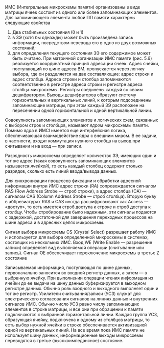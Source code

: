 ИМС (Интегральные микросхемы памяти) организованы в виде матрицы ячеек состоит из одного или более запоминающих элементов. Для запоминающего элемента любой ПП памяти характерны следующие свойства
1. Два стабильных состояния (0 и 1)
2. в ЗЭ (хотя бы однажды) может быть произведена запись информации, посредством перевода его в одно из двух возможных состояний;
3. для определения текущего состояния ЗЭ его содержимое может быть считано.
При матричной организации ИМС памяти (рис. 5.6) реализуется координатный принцип адресации ячеек. Адрес ячейки, поступающий по шине адреса ВМ, пропускается через логику выбора, где он разделяется на две составляющие: адрес строки и адрес столбца. Адреса строки и столбца запоминаются соответственно в регистре адреса строки и регистре адреса столбца микросхемы. Регистры соединены каждый со своим дешифратором. Выходы дешифраторов образуют систему горизонтальных и вертикальных линий, к которым подсоединены запоминающие матрицы, при этом каждый ЗЭ расположен на пересечении одной горизонтальной и одной вертикальной линии.

Совокупность запоминающих элементов и логических схем, связанных с выбором строк и столбцов, называют _ядром_ микросхемы памяти. Помимо ядра в ИМСI имеется еще интерфейсная логика, обеспечивающая взаимодействие ядра с внешним миром. В ее задачи, в частности, входят коммутация нужного столбца на выход при считывании и на вход — при записи.

Разрядность микросхемы определяет количество ЗЭ, имеющих один и тот же адрес (такая совокупность запоминающих элементов называется _ячейкой),_ то есть каждый столбец содержит столько разрядов, сколько есть линий ввода/вывода данных.

Для синхронизации процессов фиксации и обработки адресной информации внутри ИМС адрес строки (RA) сопровождается сигналом RAS (Row Address Strobe — строб строки), а адрес столбца (СА) — сигналом CAS (Column Address Strobe — строб столбца). Вторую букву в аббревиатурах RAS и CAS иногда расшифровывают как Access — «доступ», то есть имеется строб доступа к строке и строб доступа к столбцу. Чтобы стробирование было надежным, эти сигналы подаются с задержкой, достаточной для завершения переходных процессов на шине адреса и в адресных цепях микросхемы.

Сигнал выбора микросхемы CS (Crystal Select) разрешает работу ИМС и используется для выбора определенной микросхемы в системах, состоящих из нескольких ИМС. Вход WE (Write Enable — разрешение записи) определяет вид выполняемой операции (считывание или запись). Сигнал OE обеспечивает переключение микросхемы в третье Z состояние

Записываемая информация, поступающая по шине данных, первоначально заносится во входной регистр данных, а затем — в выбранную ячейку. При выполнении операции чтения информация из ячейки до ее выдачи на шину данных буферизируется в выходном регистре данных. Обычно роль входного и выходного выполняет один и тот же регистр. Усилители считывания/записи (УСЗ) служат для электрического согласования сигналов на линиях данных и внутренних сигналов ИМС. Обычно число УСЗ равно числу запоминающих элементов в строке матрицы, и все они при обращении к памяти подключаются к выбранной горизонтальной линии. Каждая группа УСЗ, образующая ячейку, подключена к одному из столбцов матрицы, то есть выбор нужной ячейки в строке обеспечивается активизацией одной из вертикальных линий. На все время пока ИМС памяти не использует шину данных, информационные выходы микросхемы переводятся в третье (высокоимпедансное) состояние.